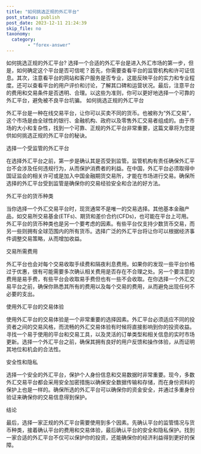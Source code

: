```yaml
---
title: "如何挑选正规的外汇平台"
post_status: publish
post_date: 2023-12-11 21:24:39
skip_file: no
taxonomy:
  category:
        - "forex-answer"
---
```


如何挑选正规的外汇平台? 选择一个合适的外汇平台是进入外汇市场的第一步，但是，如何确定这个平台是否可信呢？首先，你需要查看平台的监管机构和许可证信息。其次，注意看平台的网站和客户服务是否专业，这能反映平台的实力和专业程度。还可以查看平台的用户评价和讨论，了解其口碑和运营状况。最后，注意平台的费用和交易条件是否透明、合理。以这些为准则，你可以更好地选择一个可靠的外汇平台，避免被不良平台坑骗。 如何挑选正规的外汇平台

外汇平台是一种在线交易平台，让你可以买卖不同的货币。也被称为“外汇交易”，这个市场是由全球性的银行、金融机构、政府以及零售外汇交易者组成的。由于市场的大小和复杂性，找到一个可靠、正规的外汇平台非常重要，这篇文章将为您提供如何挑选正规的外汇平台的秘诀。

选择一个受监管的外汇平台

在选择外汇平台之前，第一步是确认其是否受到监管。监管机构有责任确保外汇平台不会涉及任何违规行为，从而保护消费者的利益。在中国，外汇平台必须取得中国证监会的相关许可或是加入中国金融期货交易所，才能在市场进行交易。确保所选择的外汇平台受到监管是确保你的交易经验安全和合法的好方法。

外汇平台的货币种类

当你选择一个外汇交易平台时，现货通常不是唯一的交易选择。其他基本金融产品，如交易所交易基金(ETFs)、期货和差价合约(CFDs)，也可能在平台上可用。外汇平台的货币种类也是另一个要考虑的因素。有些平台仅支持少数货币交易，而另一些则拥有全球范围内的所有货币。选择广泛的外汇平台将让你可以根据经济事件调整交易策略，从而增加收益。

交易所需费用

外汇平台也会对每个交易收取手续费和隔夜利息费用。如果你的发现一些平台价格过于优惠，很有可能需要多次确认相关费用是否存在不合理之处。另一个要注意的费用是易手费，有些平台会收取易手费但也有一些不会收取。在你选择一个外汇交易平台之前，确保你熟悉其所有的费用以及每个交易的费用，从而避免出现任何不必要的支出。

使用外汇平台的交易体验

使用外汇平台的交易体验是一个非常重要的选择因素。外汇平台必须适应不同的投资者之间的交易风格，而流畅的外汇交易体验有时候将直接影响到你的投资收益。寻找一个易于使用的平台和交易工具，以及灵活的订单类型和相关信息的实时市场更新。选择一个外汇平台之前，确保其拥有良好的用户反馈和操作体验，从而证明其地位和机会的合法性。

安全性和隐私

选择一个安全的外汇平台，保护个人身份信息和交易数据时非常重要。现今，多数外汇交易平台都会采用安全加密措施以确保安全数据传输和存储，而在身份资料的保护上也是一样的。确保所选的外汇平台可以确保你的资金安全，并通过多重身份验证来确保你的交易信息得到保护。

结论

最后，选择一家正规的外汇平台需要使用到多个因素。先确认平台的监管情况与货币种类，接着确认平台的费用和交易体验，最后确认平台的安全和隐私保护。找到一家合适的外汇平台不仅可以保护你的投资，还能确保你的经济利益得到更好的保障。 
